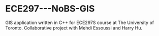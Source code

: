 # ECE297---NoBS-GIS
GIS application written in C++ for ECE297S course at The University of Toronto. Collaborative project with Mehdi Essoussi and Harry Hu.
